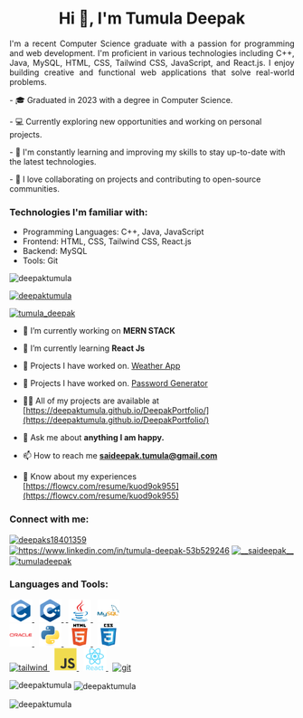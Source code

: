 <h1 align="center">Hi 👋, I'm Tumula Deepak</h1>
<p align="justify">I'm a recent Computer Science graduate with a passion for programming and web development. I'm proficient in various technologies including C++, Java, MySQL, HTML, CSS, Tailwind CSS, JavaScript, and React.js. I enjoy building creative and functional web applications that solve real-world problems.
<p align="left">
- 🎓 Graduated in 2023 with a degree in Computer Science.
</p>
<p align="left">
- 💻 Currently exploring new opportunities and working on personal projects.
</p>
<p align="left">
- 🌱 I'm constantly learning and improving my skills to stay up-to-date with the latest technologies.
</p>
<p align="left">
- 🚀 I love collaborating on projects and contributing to open-source communities.
</p>
  
  ### Technologies I'm familiar with:
- Programming Languages: C++, Java, JavaScript 
- Frontend: HTML, CSS, Tailwind CSS, React.js
- Backend: MySQL
- Tools: Git
</p>

<p align="left"> <img src="https://komarev.com/ghpvc/?username=deepaktumula&label=Profile%20views&color=0e75b6&style=flat" alt="deepaktumula" /> </p>

<p align="left"> <a href="https://github.com/ryo-ma/github-profile-trophy"><img src="https://github-profile-trophy.vercel.app/?username=deepaktumula" alt="deepaktumula" /></a> </p>

<p align="left"> <a href="https://twitter.com/tumula_deepak" target="blank"><img src="https://img.shields.io/twitter/follow/tumula_deepak?logo=twitter&style=for-the-badge" alt="tumula_deepak" /></a> </p>

- 🔭 I’m currently working on **MERN STACK**

- 🌱 I’m currently learning **React Js**

- 👯 Projects I have worked on. [Weather App](https://deepaktumula.github.io/WeatherApp/)

- 🤝 Projects I have worked on. [Password Generator](https://deepaktumula.github.io/PasswordGenerator/)

- 👨‍💻 All of my projects are available at [https://deepaktumula.github.io/DeepakPortfolio/](https://deepaktumula.github.io/DeepakPortfolio/)

- 💬 Ask me about **anything I am happy.**

- 📫 How to reach me **saideepak.tumula@gmail.com**

- 📄 Know about my experiences [https://flowcv.com/resume/kuod9ok955](https://flowcv.com/resume/kuod9ok955)

<h3 align="left">Connect with me:</h3>
<p align="left">
<a href="https://twitter.com/tumula_deepak" target="blank"><img align="center" src="https://raw.githubusercontent.com/rahuldkjain/github-profile-readme-generator/master/src/images/icons/Social/twitter.svg" alt="deepaks18401359" height="30" width="40" /></a>
<a href="https://linkedin.com/in/https://www.linkedin.com/in/tumula-deepak-53b529246" target="blank"><img align="center" src="https://raw.githubusercontent.com/rahuldkjain/github-profile-readme-generator/master/src/images/icons/Social/linked-in-alt.svg" alt="https://www.linkedin.com/in/tumula-deepak-53b529246" height="30" width="40" /></a>
<a href="https://instagram.com/__saideepak__" target="blank"><img align="center" src="https://raw.githubusercontent.com/rahuldkjain/github-profile-readme-generator/master/src/images/icons/Social/instagram.svg" alt="__saideepak__" height="30" width="40" /></a>
<a href="https://www.leetcode.com/tumuladeepak" target="blank"><img align="center" src="https://raw.githubusercontent.com/rahuldkjain/github-profile-readme-generator/master/src/images/icons/Social/leet-code.svg" alt="tumuladeepak" height="30" width="40" /></a>
</p>

<h3 align="left">Languages and Tools:</h3>
<p align="left"> <a href="https://www.cprogramming.com/" target="_blank" rel="noreferrer"> <img src="https://raw.githubusercontent.com/devicons/devicon/master/icons/c/c-original.svg" alt="c" width="40" height="40"/> </a>&nbsp
<a href="https://www.w3schools.com/cpp/" target="_blank" rel="noreferrer"> <img src="https://raw.githubusercontent.com/devicons/devicon/master/icons/cplusplus/cplusplus-original.svg" alt="cplusplus" width="40" height="40"/> </a>&nbsp<a href="https://www.java.com" target="_blank" rel="noreferrer"> <img src="https://raw.githubusercontent.com/devicons/devicon/master/icons/java/java-original.svg" alt="java" width="40" height="40"/> </a>&nbsp
<a href="https://www.mysql.com/" target="_blank" rel="noreferrer"> <img src="https://raw.githubusercontent.com/devicons/devicon/master/icons/mysql/mysql-original-wordmark.svg" alt="mysql" width="40" height="40"/></a>
<br/>
<a href="https://www.oracle.com/" target="_blank" rel="noreferrer"> <img src="https://raw.githubusercontent.com/devicons/devicon/master/icons/oracle/oracle-original.svg" alt="oracle" width="40" height="40"/> </a>&nbsp
<a href="https://www.python.org" target="_blank" rel="noreferrer"> <img src="https://raw.githubusercontent.com/devicons/devicon/master/icons/python/python-original.svg" alt="python" width="40" height="40"/> </a>&nbsp
<a href="https://www.w3.org/html/" target="_blank" rel="noreferrer"> <img src="https://raw.githubusercontent.com/devicons/devicon/master/icons/html5/html5-original-wordmark.svg" alt="html5" width="40" height="40"/> </a>&nbsp
<a href="https://www.w3schools.com/css/" target="_blank" rel="noreferrer"> <img src="https://raw.githubusercontent.com/devicons/devicon/master/icons/css3/css3-original-wordmark.svg" alt="css3" width="40" height="40"/> </a>
<br/>
<a href="https://tailwindcss.com/" target="_blank" rel="noreferrer"> <img src="https://www.vectorlogo.zone/logos/tailwindcss/tailwindcss-icon.svg" alt="tailwind" width="40" height="40"/> </a>&nbsp
<a href="https://developer.mozilla.org/en-US/docs/Web/JavaScript" target="_blank" rel="noreferrer"> <img src="https://raw.githubusercontent.com/devicons/devicon/master/icons/javascript/javascript-original.svg" alt="javascript" width="40" height="40"/> </a>&nbsp
<a href="https://reactjs.org/" target="_blank" rel="noreferrer"> <img src="https://raw.githubusercontent.com/devicons/devicon/master/icons/react/react-original-wordmark.svg" alt="react" width="40" height="40"/> </a>&nbsp
<a href="https://git-scm.com/" target="_blank" rel="noreferrer"> <img src="https://www.vectorlogo.zone/logos/git-scm/git-scm-icon.svg" alt="git" width="40" height="40"/> </a> </p>

<p><img align="left" src="https://github-readme-stats.vercel.app/api/top-langs?username=deepaktumula&show_icons=true&locale=en&layout=compact" alt="deepaktumula" /></p>

<p>&nbsp;<img align="center" src="https://github-readme-stats.vercel.app/api?username=deepaktumula&show_icons=true&locale=en" alt="deepaktumula" /></p>

<p><img align="center" src="https://github-readme-streak-stats.herokuapp.com/?user=deepaktumula&" alt="deepaktumula" /></p>
